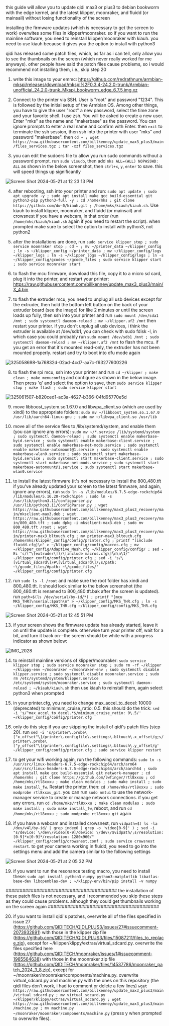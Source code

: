 this guide will allow you to update qidi max3 or plus3 to debian bookworm with the edge kernel, and the latest klipper, moonraker, and fluidd (or mainsail) without losing functionality of the screen

installing the firmware updates (which is necessary to get the screen to work) overwites some files in klipper/moonraker. so if you want to run the mainline software, you need to reinstall klipper/moonraker with kiauh. you need to use kiauh because it gives you the option to install with python3

qidi has released some patch files, which, as far as i can tell, only allow you to see the thumbnails on the screen (which never really worked for me anyways). other people have said the patch files cause problems, so i would recommend not installing them, i.e., skip step 20

1. write this image to your emmc: https://github.com/redrathnure/armbian-mkspi/releases/download/mkspi%2F0.3.4-24.2.0-trunk/Armbian-unofficial_24.2.0-trunk_Mkspi_bookworm_edge_6.7.5.img.xz

2. Connect to the printer via SSH. User is "root" and password "1234". This is followed by the initial setup of the Armbian OS. Among other things, you have to give the user "root" a new password, select the time zone and your favorite shell. I use zsh. You will be asked to create a new user. Enter "mks" as the name and "makerbase" as the password. You can ignore prompts to enter a real name and confirm with Enter. then `exit` to terminate the ssh session, then ssh into the printer with user "mks" and password "makerbase". then `cd ~ ; wget https://raw.githubusercontent.com/billkenney/update_max3_plus3/main/files_services.tgz ; tar -xzf files_services.tgz`

3. you can edit the sudoers file to allow you run sudo commands without a password prompt. run `sudo visudo`, then add `mks ALL=(ALL) NOPASSWD: ALL` as shown in the below screenshot, then `ctrl+x`, `y`, `enter` to save. this will speed things up significantly

![Screen Shot 2024-05-21 at 12 23 13 PM](https://github.com/billkenney/update_max3_plus3/assets/30010560/ab748b47-6701-46ed-ad33-a8aa9ad79321)

4. after rebooting, ssh into your printer and run: `sudo apt update ; sudo apt upgrade -y ; sudo apt install make gcc build-essential git python3-pip python3-full -y ; cd /home/mks ; git clone https://github.com/dw-0/kiauh.git ; /home/mks/kiauh/kiauh.sh`. Use kiauh to install klipper, moonraker, and fluidd (or mainsail) and crowsnest if you have a webcam, in that order (run `/home/mks/kiauh/kiauh.sh` again if you need to restart the script). when prompted make sure to select the option to install with python3, not python2

5. after the installations are done, run `sudo service klipper stop ; sudo service moonraker stop ; cd ~ ; mv ~/printer_data ~/klipper_config ; ln -s ~/klipper_config ~/printer_data ; mv ~/klipper_config/logs ~/klipper_logs ; ln -s ~/klipper_logs ~/klipper_config/logs ; ln -s ~/klipper_config/gcodes ~/gcode_files ; sudo service klipper start ; sudo service moonraker start`

6. to flash the mcu firmware, download this file, copy it to a micro sd card, plug it into the printer, and restart your printer: https://raw.githubusercontent.com/billkenney/update_max3_plus3/main/X_4.bin

7. to flash the extruder mcu, you need to unplug all usb devices except for the extruder, then hold the bottom left button on the back of your extruder board (see the image) for like 2 minutes or until the screen loads up fully, then ssh into your printer and run `sudo mount /dev/sda1 /mnt ; sudo systemctl daemon-reload ; mv ~/klipper.uf2 /mnt` then restart your printer. if you don't unplug all usb devices, i think the extruder is available at /dev/sdb1, you can check with sudo fdisk -l, in which case you could probably run `sudo mount /dev/sdb1 /mnt ; sudo systemctl daemon-reload ; mv ~/klipper.uf2 /mnt` to flash the mcu. if you get an error that it's mounted read-only, the extruder has not been mounted properly. restart and try to boot into dfu mode again

![325058698-1a76832d-02ad-4cd7-aa7c-f63277600226](https://github.com/billkenney/update_max3_plus3/assets/30010560/46a879b1-d77c-468d-b7ab-371fcdcf8673)

8. to flash the rpi mcu, ssh into your printer and run `cd ~/klipper ; make clean ; make menuconfig` and configure as shown in the below image. Then press 'q' and select the option to save, then `sudo service klipper stop ; make flash ; sudo service klipper start`

![325061507-b820ced1-ac3a-4627-b366-04fd95770e5d](https://github.com/billkenney/update_max3_plus3/assets/30010560/de954ba9-a158-42d0-b564-d3a71169f4bc)

9. move libboost_system.so.1.67.0 and libwpa_client.so (which are used by xindi) to the appropriate folders: `sudo mv ~/libboost_system.so.1.67.0 /usr/lib/aarch64-linux-gnu ; sudo mv ~/libwpa_client.so /usr/lib`

10. move all of the service files to /lib/systemd/system, and enable them (you can ignore any errors): `sudo mv ~/*.service /lib/systemd/system ; sudo systemctl daemon-reload ; sudo systemctl enable makerbase-byid.service ; sudo systemctl enable makerbase-client.service ; sudo systemctl enable makerbase-net-mods.service ; sudo systemctl enable makerbase-automount@1.service ; sudo systemctl enable makerbase-wlan0.service ; sudo systemctl start makerbase-byid.service ; sudo systemctl start makerbase-client.service ; sudo systemctl start makerbase-net-mods.service ; sudo systemctl start makerbase-automount@1.service ; sudo systemctl start makerbase-wlan0.service`

11. to install the latest firmware (it's not necessary to install the 800_480.tft if you've already updated your screen to the latest firmware, and again, ignore any errors), run `sudo ln -s /lib/modules/6.7.5-edge-rockchip64 /lib/modules/5.16.20-rockchip64 ; sudo ln -s /usr/lib/python3.11/configparser.py /usr/lib/python3.11/ConfigParser.py ; wget https://raw.githubusercontent.com/billkenney/max3_plus3_recovery/main/mksclient-max3.deb ; wget https://raw.githubusercontent.com/billkenney/max3_plus3_recovery/main/800_480.tft ; sudo dpkg -i mksclient-max3.deb ; sudo mv 800_480.tft /root ; wget https://raw.githubusercontent.com/billkenney/max3_plus3_recovery/main/printer-max3_bltouch.cfg ; mv printer-max3_bltouch.cfg /home/mks/klipper_config/config/printer.cfg ; printf "[include fluidd.cfg]\n" > ~/klipper_config/config/macros.cfg ; mv ~/klipper_config/Adaptive_Mesh.cfg ~/klipper_config/config/ ; sed -Ei 's/(^\[extruder\])/\[include macros.cfg\]\n\n\1/' ~/klipper_config/config/printer.cfg ; sed -i 's/\[virtual_sdcard\]/#\[virtual_sdcard\]/;s/path: ~\/gcode_files/#path: ~\/gcode_files/' ~/klipper_config/config/printer.cfg`

12. run `sudo ls -l /root` and make sure the root folder has xindi and 800_480.tft. it should look similar to the below screenshot (the 800_480.tft is renamed to 800_480.tft.bak after the screen is updated). run `path=$(ls /dev/serial/by-id/*) ; printf "[mcu MKS_THR]\nserial:$path\n" > ~/klipper_config/MKS_THR.cfg ; ln -s ~/klipper_config/MKS_THR.cfg ~/klipper_config/config/MKS_THR.cfg`

![Screen Shot 2024-05-21 at 12 45 51 PM](https://github.com/billkenney/update_max3_plus3/assets/30010560/45925ca0-fbb1-432f-952c-ab1e7268a6cb)

13. if your screen shows the firmware update has already started, leave it on until the update is complete. otherwise turn your printer off, wait for a bit, and turn it back on--the screen should be white with a progress indicator as shown below: 

![IMG_2028](https://github.com/billkenney/update_max3_plus3/assets/30010560/f5cf29b5-9c42-475f-9e84-a78b302265bf)

14. to reinstall mainline versions of klipper/moonraker: `sudo service klipper stop ; sudo service moonraker stop ; sudo rm -rf ~/klipper ~/klippy-env ~/moonraker ~/moonraker-env ; sudo systemctl disable klipper.service ; sudo systemctl disable moonraker.service ; sudo rm /etc/systemd/system/klipper.service /etc/systemd/system/moonraker.service ; sudo systemctl daemon-reload ; ~/kiauh/kiauh.sh` then use kiauh to reinstall them, again select python3 when prompted

15. in your printer.cfg, you need to change max_accel_to_decel: 10000 (deprecated) to minimum_cruise_ratio: 0.5. this should do the trick: `sed -i 's/^max_accel_to_decel.*$/minimum_cruise_ratio: 0\.5/' ~/klipper_config/config/printer.cfg`

16. only do this step if you are skipping the install of qidi's patch files (step 20). run `sed -i 's/printer\.probe\["x_offset"\]/printer\.configfile\.settings\.bltouch\.x_offset/g;s/printer\.probe\["y_offset"\]/printer\.configfile\.settings\.bltouch\.y_offset/g' ~/klipper_config/config/printer.cfg ; sudo service klipper restart`

17. to get your wifi working again, run the following commands: `sudo ln -s /usr/src/linux-headers-6.7.5-edge-rockchip64/arch/arm64 /usr/src/linux-headers-6.7.5-edge-rockchip64/arch/aarch64 ; sudo apt install make gcc build-essential git network-manager ; cd /home/mks ; git clone https://github.com/lwfinger/rtl8xxxu ; cd /home/mks/rtl8xxxu ; make clean modules ; sudo make install ; sudo make install_fw`. Restart the printer, then: `cd /home/mks/rtl8xxxu ; sudo modprobe rtl8xxxu_git`. you can run `sudo nmtui` to use the network-manager service to create or manage network connections. if you get any errors, run `cd /home/mks/rtl8xxxu ; make clean modules ; sudo make install ; sudo make install_fw`, reboot, and run `cd /home/mks/rtl8xxxu ; sudo modprobe rtl8xxxu_git` again

18. if you have a webcam and installed crowsnest, run `vidpath=$( ls -la /dev/v4l/by-id/ | grep index0 | grep -o 'video[0-9]' ) ; sed -i "s/device: \/dev\/video[0-9]/device: \/dev\/$vidpath/;s/resolution: [0-9]*x[0-9]*/resolution: 1280x960/" ~/klipper_config/config/crowsnest.conf ; sudo service crowsnest restart`. to get your camera working in fluidd, you need to go into the settings menu and add the camera similar to the following settings

![Screen Shot 2024-05-21 at 2 05 32 PM](https://github.com/billkenney/update_max3_plus3/assets/30010560/0355ab05-e16e-4db3-ac47-b6ec409742c1)

19. if you want to run the resonance testing macro, you need to install these: `sudo apt install python3-numpy python3-matplotlib libatlas-base-dev libopenblas-dev ; ~/klippy-env/bin/pip install -v numpy`

######################################## the installation of these patch files is not necessary, and i recommended you skip these steps as they could cause problems. although they could get thumbnails working on the screen again ########################################

20. if you want to install qidi's patches, overwrite all of the files specified in issue 27 (https://github.com/QIDITECH/QIDI_PLUS3/issues/27#issuecomment-2073932891) with those in the klipper zip file (https://github.com/QIDITECH/QIDI_PLUS3/files/15087211/files_to_replace.zip), except for ~/klipper/klippy/extras/virtual_sdcard.py. overwrite the files specified here (https://github.com/QIDITECH/moonraker/issues/1#issuecomment-1985564638) with those in the moonraker zip file (https://github.com/QIDITECH/moonraker/files/14537786/moonraker_patch_2024_3_8.zip), except for ~/moonraker/moonraker/components/machine.py. overwrite virtual_sdcard.py and machine.py with the ones on this repository (the qidi files don't work, i had to comment or delete a few lines) `wget https://raw.githubusercontent.com/billkenney/update_max3_plus3/main/virtual_sdcard.py ; mv virtual_sdcard.py ~/klipper/klippy/extras/virtual_sdcard.py ; wget https://raw.githubusercontent.com/billkenney/update_max3_plus3/main/machine.py ; mv machine.py ~/moonraker/moonraker/components/machine.py` (press y when prompted to overwrite files).
